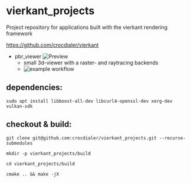 # vierkant_projects
Project repository for applications built with the vierkant rendering framework

https://github.com/crocdialer/vierkant

- pbr_viewer ![Preview](https://crocdialer.com/wp-content/uploads/2022/10/2022-09-30-chessboard.jpg)
  - small 3d-viewer with a raster- and raytracing backends
  - ![example workflow](https://github.com/crocdialer/vierkant_projects/actions/workflows/cmake_build.yml/badge.svg)

dependencies:
-
`sudo apt install libboost-all-dev libcurl4-openssl-dev xorg-dev vulkan-sdk`

checkout & build:
-
`git clone git@github.com:crocdialer/vierkant_projects.git --recurse-submodules`

`mkdir -p vierkant_projects/build`

`cd vierkant_projects/build`

`cmake .. && make -jX`
